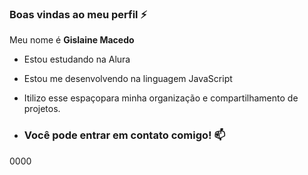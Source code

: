 ### Boas vindas ao meu perfil ⚡

Meu nome é **Gislaine Macedo**

- Estou estudando na Alura [](https://www.alura.com.br)

- Estou me desenvolvendo na linguagem JavaScript

- Itilizo esse espaçopara minha organização e compartilhamento de projetos.

- ### Você pode entrar em contato comigo! 📫

0000
